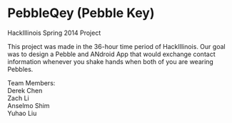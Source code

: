 PebbleQey (Pebble Key)
=========

HackIllinois Spring 2014 Project

This project was made in the 36-hour time period of HackIllinois. Our goal was to design a Pebble and ANdroid App that would exchange contact information whenever you shake hands when both of you are wearing Pebbles.

Team Members:<br>
Derek Chen<br>
Zach Li<br>
Anselmo Shim<br>
Yuhao Liu<br>
